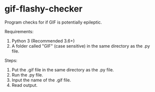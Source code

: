 # gif-flashy-checker

Program checks for if GIF is potentially epileptic.

Requirements:
1) Python 3 (Recommended 3.6+)
2) A folder called "GIF" (case sensitive) in the same directory as the .py file.


Steps:
1) Put the .gif file in the same directory as the .py file.
2) Run the .py file.
3) Input the name of the .gif file.
4) Read output.
